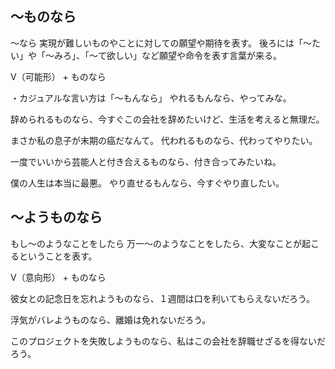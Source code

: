 ## ～ものなら
〜なら   実現が難しいものやことに対しての願望や期待を表す。
後ろには「〜たい」や「〜みろ」、「〜て欲しい」など願望や命令を表す言葉が来る。

V（可能形） + ものなら


・カジュアルな言い方は「〜もんなら」
やれるもんなら、やってみな。

辞められるものなら、今すぐこの会社を辞めたいけど、生活を考えると無理だ。

まさか私の息子が末期の癌だなんて。
代われるものなら、代わってやりたい。

一度でいいから芸能人と付き合えるものなら、付き合ってみたいね。

僕の人生は本当に最悪。
やり直せるもんなら、今すぐやり直したい。



## 〜ようものなら
もし〜のようなことをしたら 万一〜のようなことをしたら、大変なことが起こるということを表す。

V（意向形） + ものなら


彼女との記念日を忘れようものなら、１週間は口を利いてもらえないだろう。

浮気がバレようものなら、離婚は免れないだろう。

このプロジェクトを失敗しようものなら、私はこの会社を辞職せざるを得ないだろう。

